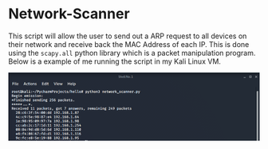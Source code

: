 # Network-Scanner
This script will allow the user to send out a ARP request to all devices on their network and receive back the MAC Address of each IP. This is done using the `scapy.all` python library which is a packet manipulation program. Below is a example of me running the script in my Kali Linux VM.

![Network Scanner](https://github.com/rjones18/Images/blob/main/network_scanner.PNG)
